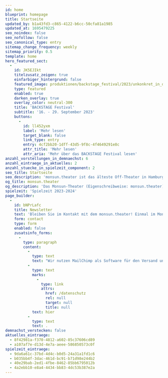 ```yaml
---
id: home
blueprint: homepage
title: Startseite
updated_by: b1a43fd3-c865-4122-b6cc-50cfa81a1985
updated_at: 1695479225
seo_noindex: false
seo_nofollow: false
seo_canonical_type: entry
sitemap_change_frequency: weekly
sitemap_priority: 0.5
template: home
hero_featured_sect:
  -
    id: JK5EJIkt
    titelzusatz_zeigen: true
    einfarbiger_hintergrund: false
    featured_image: produktionen/backstage_festival/2023/unkonkret_in_duisburg_stehen/unkonkret_in_duisburg_stehen_32_c_g2_baraniak.jpg
    type: featured
    enabled: true
    darken_overlay: true
    overlay_color: neutral-300
    title: 'BACKSTAGE Festival'
    subtitle: '16. - 29. September 2023'
    buttons:
      -
        id: ll452yxm
        label: 'Mehr lesen'
        target_blank: false
        link_type: entry
        entry: 4cf2bb20-1dff-43d5-9f8c-4f4649291e8c
        attr_title: 'Mehr lesen'
        attr_aria: 'Mehr über das BACKSTAGE Festival lesen'
anzahl_vorstellungen_in_demnaechst: 6
anzahl_eintraege_in_aktuelles: 2
anzahl_stuecke_in_spielzeit_component: 2
seo_title: Startseite
seo_description: 'monsun.theater ist das älteste Off-Theater in Hamburg und besteht seit 1980. Es befindet sich im Stadtteil Ottensen.'
og_title: monsun.theater
og_description: 'Das Monsun-Theater (Eigenschreibweise: monsun.theater) ist das älteste Off-Theater in Hamburg und besteht seit 1980. Es befindet sich im Stadtteil Ottensen.'
spielzeit: 'Spielzeit 2023-2024'
page_builder:
  -
    id: bNPrLafc
    title: Newsletter
    text: 'Bleiben Sie im Kontakt mit dem monsun.theater! Einmal im Monat aktuelle Informationen zu unseren Veranstaltungen: Premieren, Festivals, Extra-Events und ein Blick hinter die Kulissen.'
    form: contact
    type: form
    enabled: false
    zusatsinfo_forms:
      -
        type: paragraph
        content:
          -
            type: text
            text: "Wir nutzen MailChimp als Software für den Versand unseres Newsletter. Nach Bestätigen des Buttons \"SENDEN\" erhalten Sie innerhalb weniger Minuten eine E-Mail mit einem Bestätigungslink, um Ihre Anmeldung abzuschließen. Sie willigen hiermit in die Verarbeitung Ihrer Daten zu diesem Zweck ein. Ihre Daten werden nur zu diesem Zweck verwendet und nicht an Dritte weitergegeben. Sie können den Newsletter jederzeit wieder durch einen Klick auf das entsprechende Feld am Ende des Newsletters abbestellen. Ihre E-Maildaten werden dann automatisch aus dem Verteiler ausgetragen. Hinweise zum Datenschutz finden Sie\_"
          -
            type: text
            marks:
              -
                type: link
                attrs:
                  href: /datenschutz
                  rel: null
                  target: null
                  title: null
            text: hier
          -
            type: text
            text: .
demnachst_verstecken: false
aktuelles_eintraege:
  - 8f42981a-f370-4812-a602-85c37606cd89
  - a107af7e-d13d-4e7a-aeee-586850573c0f
spielzeit_eintraege:
  - 9da6a61c-37bd-4d4c-b0d5-24a31a1fd1c6
  - b035bb4f-3dac-461d-bc91-b71d98e244b2
  - 40e29bab-2ed1-4fbe-8462-85bb6795012b
  - 4a2ebb10-e8a4-4434-bb83-4dc53b387e2a
---
```

